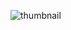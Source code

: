 ![thumbnail](https://user-images.githubusercontent.com/5788845/210973034-14622e6e-1c68-4da3-bc0c-8913e9af3cb4.png)
